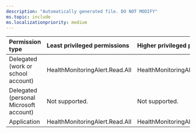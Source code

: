 ```yaml
---
description: "Automatically generated file. DO NOT MODIFY"
ms.topic: include
ms.localizationpriority: medium
---
```


|Permission type|Least privileged permissions|Higher privileged permissions|
|:---|:---|:---|
|Delegated (work or school account)|HealthMonitoringAlert.Read.All|HealthMonitoringAlert.ReadWrite.All|
|Delegated (personal Microsoft account)|Not supported.|Not supported.|
|Application|HealthMonitoringAlert.Read.All|HealthMonitoringAlert.ReadWrite.All|

